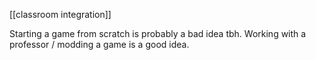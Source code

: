 [[classroom integration]]

Starting a game from scratch is probably a bad idea tbh. Working with a professor / modding a game is a good idea.
